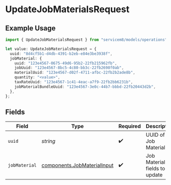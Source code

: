 # UpdateJobMaterialsRequest

## Example Usage

```typescript
import { UpdateJobMaterialsRequest } from "servicem8/models/operations";

let value: UpdateJobMaterialsRequest = {
  uuid: "8d4cf5b1-d4db-4391-b2eb-e84e3be3938f",
  jobMaterial: {
    uuid: "123e4567-0675-49d6-95b2-22fb215962fb",
    jobUuid: "123e4567-8bc5-4c80-bb3c-22fb2698f0ab",
    materialUuid: "123e4567-d02f-4711-afbc-22fb2b2ade8b",
    quantity: "<value>",
    taxRateUuid: "123e4567-1c41-4eac-a7f9-22fb2bb6231b",
    jobMaterialBundleUuid: "123e4567-3e0c-44b7-bbbd-22fb20443d2b",
  },
};
```

## Fields

| Field                                                                      | Type                                                                       | Required                                                                   | Description                                                                |
| -------------------------------------------------------------------------- | -------------------------------------------------------------------------- | -------------------------------------------------------------------------- | -------------------------------------------------------------------------- |
| `uuid`                                                                     | *string*                                                                   | :heavy_check_mark:                                                         | UUID of the Job Material                                                   |
| `jobMaterial`                                                              | [components.JobMaterialInput](../../models/components/jobmaterialinput.md) | :heavy_check_mark:                                                         | Job Material fields to update                                              |